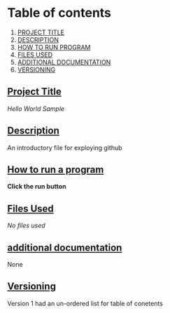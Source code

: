# Table of contents

1. [PROJECT TITLE](#Project-Title)
2. [DESCRIPTION](#Description)
3. [HOW TO RUN PROGRAM](#How-to-run-program)
4. [FILES USED](#Files-Used)
5. [ADDITIONAL DOCUMENTATION](#additional-documentation)
6. [VERSIONING](#versioning)


## <ins>Project Title</ins>

*Hello World Sample*

## <ins>Description</ins>

An introductory file for exploying github

## <ins>How to run a program</ins>

**Click the run button**

## <ins>Files Used</ins>

*No files used*

## <ins>additional documentation</ins>

None

## <ins>Versioning</ins>

Version 1 had an un-ordered list for table of conetents

